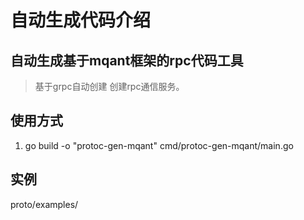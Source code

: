 # 自动生成代码介绍

## 自动生成基于mqant框架的rpc代码工具
> 基于grpc自动创建 创建rpc通信服务。

## 使用方式
1. go build -o "protoc-gen-mqant" cmd/protoc-gen-mqant/main.go

## 实例
proto/examples/



